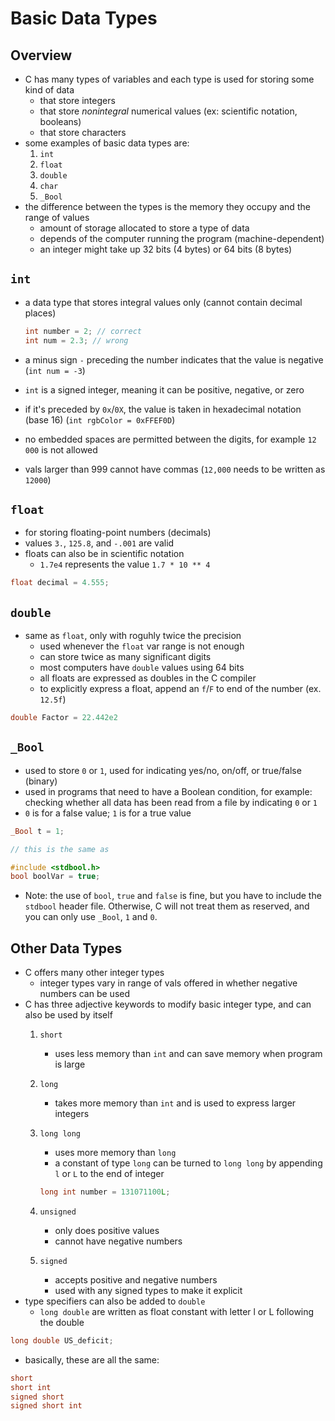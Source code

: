 # Basic Data Types

## Overview

* C has many types of variables and each type is used for storing some kind of data
  * that store integers
  * that store *nonintegral* numerical values (ex: scientific notation, booleans)
  * that store characters
* some examples of basic data types are:
    1. `int`
    2. `float`
    3. `double`
    4. `char`
    5. `_Bool`
* the difference between the types is the memory they occupy and the range of values
  * amount of storage allocated to store a type of data
  * depends of the computer running the program (machine-dependent)
  * an integer might take up 32 bits (4 bytes) or 64 bits (8 bytes)

## `int`

* a data type that stores integral values only (cannot contain decimal places)

    ```c
    int number = 2; // correct
    int num = 2.3; // wrong
    ```

* a minus sign `-` preceding the number indicates that the value is negative (`int num = -3`)
* `int` is a signed integer, meaning it can be positive, negative, or zero
* if it's preceded by `0x`/`0X`, the value is taken in hexadecimal notation (base 16) (`int rgbColor = 0xFFEF0D`)
* no embedded spaces are permitted between the digits, for example `12 000` is not allowed
* vals larger than 999 cannot have commas (`12,000` needs to be written as `12000`)

## `float`

* for storing floating-point numbers (decimals)
* values `3.`, `125.8`, and `-.001` are valid
* floats can also be in scientific notation
  * `1.7e4` represents the value `1.7 * 10 ** 4`

```c
float decimal = 4.555;
```

## `double`

* same as `float`, only with roguhly twice the precision
  * used whenever the `float` var range is not enough
  * can store twice as many significant digits
  * most computers have `double` values using 64 bits
  * all floats are expressed as doubles in the C compiler
  * to explicitly express a float, append an `f`/`F` to end of the number (ex. `12.5f`)

```c
double Factor = 22.442e2
```

## `_Bool`

* used to store `0` or `1`, used for indicating yes/no, on/off, or true/false (binary)
* used in programs that need to have a Boolean condition, for example: checking whether all data has been read from a file by indicating `0` or `1`
* `0` is for a false value; `1` is for a true value

```c
_Bool t = 1;

// this is the same as

#include <stdbool.h>
bool boolVar = true;
```

* Note: the use of `bool`, `true` and `false` is fine, but you have to include the `stdbool` header file. Otherwise, C will not treat them as reserved, and you can only use `_Bool`, `1` and `0`.

## Other Data Types

* C offers many other integer types
  * integer types vary in range of vals offered in whether negative numbers can be used
* C has three adjective keywords to modify basic integer type, and can also be used by itself
    1. `short`
        * uses less memory than `int` and can save memory when program is large
    2. `long`
        * takes more memory than `int` and is used to express larger integers
    3. `long long`
        * uses more memory than `long`
        * a constant of type `long` can be turned to `long long` by appending `l` or `L` to the end of integer

        ```c
        long int number = 131071100L;
        ```

    4. `unsigned`
        * only does positive values
        * cannot have negative numbers
    5. `signed`
        * accepts positive and negative numbers
        * used with any signed types to make it explicit
* type specifiers can also be added to `double`
  * `long double` are written as float constant with letter l or L following the double

```c
long double US_deficit;
```

* basically, these are all the same:

```c
short
short int
signed short
signed short int
```
